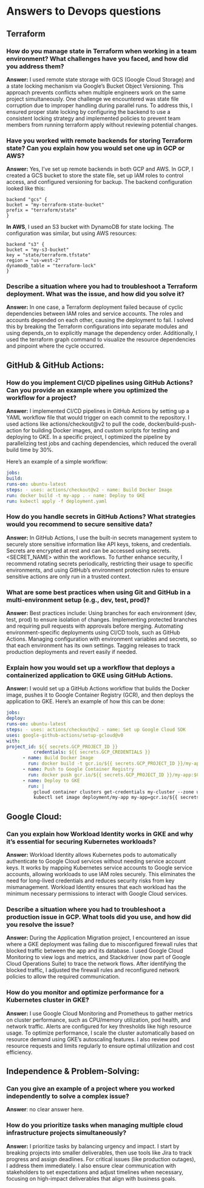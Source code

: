 # Answers to Devops questions

## Terraform

### How do you manage state in Terraform when working in a team environment? What challenges have you faced, and how did you address them?

**Answer:** I used remote state storage with GCS (Google Cloud Storage) and a state locking mechanism via Google’s Bucket Object Versioning.
This approach prevents conflicts when multiple engineers work on the same project simultaneously.
One challenge we encountered was state file corruption due to improper handling during parallel runs.
To address this, I ensured proper state locking by configuring the backend to use a consistent locking strategy and implemented policies to prevent team members from running terraform apply without reviewing potential changes.

### Have you worked with remote backends for storing Terraform state? Can you explain how you would set one up in GCP or AWS?

**Answer:** Yes, I’ve set up remote backends in both GCP and AWS. In GCP, I created a GCS bucket to store the state file, set up IAM roles to control access, and configured versioning for backup. The backend configuration looked like this:

```hcl
backend "gcs" {
bucket = "my-terraform-state-bucket"
prefix = "terraform/state"
}
```

**In AWS**, I used an S3 bucket with DynamoDB for state locking. The configuration was similar, but using AWS resources:

```hcl
backend "s3" {
bucket = "my-s3-bucket"
key = "state/terraform.tfstate"
region = "us-west-2"
dynamodb_table = "terraform-lock"
}
```

### Describe a situation where you had to troubleshoot a Terraform deployment. What was the issue, and how did you solve it?

**Answer:** In one case, a Terraform deployment failed because of cyclic dependencies between IAM roles and service accounts.
The roles and accounts depended on each other, causing the deployment to fail.
I solved this by breaking the Terraform configurations into separate modules and using depends_on to explicitly manage the dependency order.
Additionally, I used the terraform graph command to visualize the resource dependencies and pinpoint where the cycle occurred.

## GitHub & GitHub Actions:

### How do you implement CI/CD pipelines using GitHub Actions? Can you provide an example where you optimized the workflow for a project?

**Answer:** I implemented CI/CD pipelines in GitHub Actions by setting up a YAML workflow file that would trigger on each commit to the repository.
I used actions like actions/checkout@v2 to pull the code, docker/build-push-action for building Docker images, and custom scripts for testing and deploying to GKE.
In a specific project, I optimized the pipeline by parallelizing test jobs and caching dependencies, which reduced the overall build time by 30%.

Here’s an example of a simple workflow:

```yaml
jobs:
build:
runs-on: ubuntu-latest
steps: - uses: actions/checkout@v2 - name: Build Docker Image
run: docker build -t my-app . - name: Deploy to GKE
run: kubectl apply -f deployment.yaml
```

### How do you handle secrets in GitHub Actions? What strategies would you recommend to secure sensitive data?

**Answer:** In GitHub Actions, I use the built-in secrets management system to securely store sensitive information like API keys, tokens, and credentials.
Secrets are encrypted at rest and can be accessed using secrets.<SECRET_NAME> within the workflows.
To further enhance security, I recommend rotating secrets periodically, restricting their usage to specific environments, and using GitHub’s environment protection rules to ensure sensitive actions are only run in a trusted context.

### What are some best practices when using Git and GitHub in a multi-environment setup (e.g., dev, test, prod)?

**Answer:** Best practices include:
Using branches for each environment (dev, test, prod) to ensure isolation of changes.
Implementing protected branches and requiring pull requests with approvals before merging.
Automating environment-specific deployments using CI/CD tools, such as GitHub Actions.
Managing configuration with environment variables and secrets, so that each environment has its own settings.
Tagging releases to track production deployments and revert easily if needed.

### Explain how you would set up a workflow that deploys a containerized application to GKE using GitHub Actions.

**Answer:** I would set up a GitHub Actions workflow that builds the Docker image, pushes it to Google Container Registry (GCR), and then deploys the application to GKE. Here’s an example of how this can be done:

```yaml
jobs:
deploy:
runs-on: ubuntu-latest
steps: - uses: actions/checkout@v2 - name: Set up Google Cloud SDK
uses: google-github-actions/setup-gcloud@v0
with:
project_id: ${{ secrets.GCP_PROJECT_ID }}
          credentials: ${{ secrets.GCP_CREDENTIALS }}
      - name: Build Docker Image
        run: docker build -t gcr.io/${{ secrets.GCP_PROJECT_ID }}/my-app:$GITHUB_SHA .
      - name: Push to Google Container Registry
        run: docker push gcr.io/${{ secrets.GCP_PROJECT_ID }}/my-app:$GITHUB_SHA
      - name: Deploy to GKE
        run: |
          gcloud container clusters get-credentials my-cluster --zone us-central1
          kubectl set image deployment/my-app my-app=gcr.io/${{ secrets.GCP_PROJECT_ID }}/my-app:$GITHUB_SHA
```

## Google Cloud:

### Can you explain how Workload Identity works in GKE and why it’s essential for securing Kubernetes workloads?

**Answer:** Workload Identity allows Kubernetes pods to automatically authenticate to Google Cloud services without needing service account keys.
It works by mapping Kubernetes service accounts to Google service accounts, allowing workloads to use IAM roles securely.
This eliminates the need for long-lived credentials and reduces security risks from key mismanagement.
Workload Identity ensures that each workload has the minimum necessary permissions to interact with Google Cloud services.

### Describe a situation where you had to troubleshoot a production issue in GCP. What tools did you use, and how did you resolve the issue?

**Answer:** During the Application Migration project, I encountered an issue where a GKE deployment was failing due to misconfigured firewall rules that blocked traffic between the app and its database.
I used Google Cloud Monitoring to view logs and metrics, and Stackdriver (now part of Google Cloud Operations Suite) to trace the network flows.
After identifying the blocked traffic, I adjusted the firewall rules and reconfigured network policies to allow the required communication.

### How do you monitor and optimize performance for a Kubernetes cluster in GKE?

**Answer:** I use Google Cloud Monitoring and Prometheus to gather metrics on cluster performance, such as CPU/memory utilization, pod health, and network traffic.
Alerts are configured for key thresholds like high resource usage.
To optimize performance, I scale the cluster automatically based on resource demand using GKE’s autoscaling features.
I also review pod resource requests and limits regularly to ensure optimal utilization and cost efficiency.

## Independence & Problem-Solving:

### Can you give an example of a project where you worked independently to solve a complex issue?

**Answer**: no clear answer here.

### How do you prioritize tasks when managing multiple cloud infrastructure projects simultaneously?

**Answer:** I prioritize tasks by balancing urgency and impact.
I start by breaking projects into smaller deliverables, then use tools like Jira to track progress and assign deadlines.
For critical issues (like production outages), I address them immediately.
I also ensure clear communication with stakeholders to set expectations and adjust timelines when necessary, focusing on high-impact deliverables that align with business goals.
